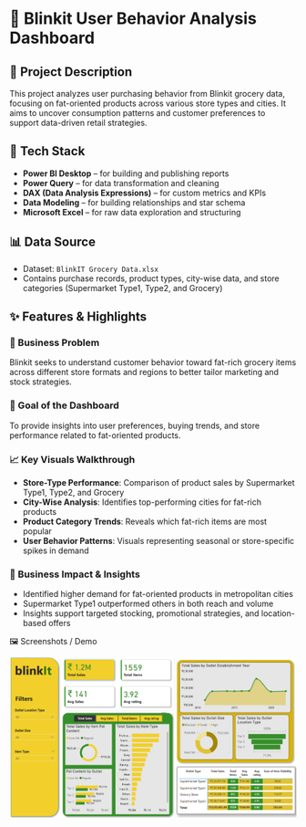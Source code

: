 # 🛒 Blinkit User Behavior Analysis Dashboard

## 📌 Project Description
This project analyzes user purchasing behavior from Blinkit grocery data, focusing on fat-oriented products across various store types and cities. It aims to uncover consumption patterns and customer preferences to support data-driven retail strategies.

## 🧰 Tech Stack
- **Power BI Desktop** – for building and publishing reports  
- **Power Query** – for data transformation and cleaning  
- **DAX (Data Analysis Expressions)** – for custom metrics and KPIs  
- **Data Modeling** – for building relationships and star schema  
- **Microsoft Excel** – for raw data exploration and structuring  

## 📊 Data Source
- Dataset: `BlinkIT Grocery Data.xlsx`  
- Contains purchase records, product types, city-wise data, and store categories (Supermarket Type1, Type2, and Grocery)

## ✨ Features & Highlights

### 📍 Business Problem
Blinkit seeks to understand customer behavior toward fat-rich grocery items across different store formats and regions to better tailor marketing and stock strategies.

### 🎯 Goal of the Dashboard
To provide insights into user preferences, buying trends, and store performance related to fat-oriented products.

### 📈 Key Visuals Walkthrough
- **Store-Type Performance**: Comparison of product sales by Supermarket Type1, Type2, and Grocery  
- **City-Wise Analysis**: Identifies top-performing cities for fat-rich products  
- **Product Category Trends**: Reveals which fat-rich items are most popular  
- **User Behavior Patterns**: Visuals representing seasonal or store-specific spikes in demand

### 📌 Business Impact & Insights
- Identified higher demand for fat-oriented products in metropolitan cities  
- Supermarket Type1 outperformed others in both reach and volume  
- Insights support targeted stocking, promotional strategies, and location-based offers

🖼️ Screenshots / Demo

![Dashboard Overview](https://github.com/Ashish-Virani/BlinkIt-Dashboard/blob/main/BlinkIt%20Dashboard.png)  
